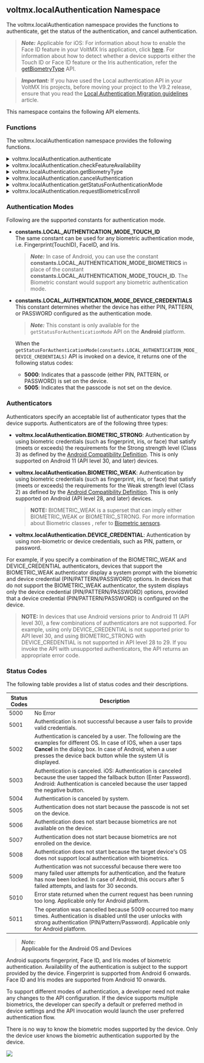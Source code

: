 ## <a id="voltmxlocalauthentication-namespace"></a> voltmx.localAuthentication Namespace


The voltmx.localAuthentication namespace provides the functions to authenticate, get the status of the authentication, and cancel authentication.

> **_Note:_** Applicable for iOS: For information about how to enable the Face ID feature in your VoltMX Iris application, click [here](../../../Iris/iris_user_guide/Content/Support_for_iPhoneX.md). For information about how to detect whether a device supports either the Touch ID or Face ID feature or the Iris authentication, refer the [getBiometryType](#biometryofDevice) API.

> **_Important:_** If you have used the Local authentication API in your VoltMX Iris projects, before moving your project to the V9.2 release, ensure that you read the [Local Authentication Migration guidelines](https://support.hcltechsw.com/community?id=community_question&sys_id=3994d4151b58e8142518542f0a4bcb66&view_source=searchResult) article.
<!-- > **_Important:_** If you have used the Local authentication API in your VoltMX Iris V8 projects, before moving your project to the V9 release, ensure that you read the [Local Authentication Migration guidelines](https://basecamp.voltmx.com/s/feed/0D52K00004LZUWw) article on the Base Camp. -->

This namespace contains the following API elements.

### Functions

The voltmx.localAuthentication namespace provides the following functions.


<details close markdown="block"><summary>voltmx.localAuthentication.authenticate</summary>

* * *

The API is used to authenticate the user with configurable system UI.

> **_Note:_** Call the `voltmx.localAuthentication.authenticate` API only if the `[voltmx.localAuthentication.getStatusForAuthenticationMode](#getStatusForAuthenticationMode)` API returns the success status code (5000).

<b>Syntax</b>

```

voltmx.localAuthentication.authenticate(  
    authenticationMode,  
    statusCallback,  
    configMap);
```

<b>Input Parameters</b>

  
| Parameter | Description |
| --- | --- |
| authenticationMode | Specifies the biometric authentication mode for which the status is requested. The data type is constant. For the authentication modes, see [Authentication Modes](#authentication-modes). |
| statusCallBack (status, message) | A callback conveys the status of the authentication with appropriate status and message. The default value is **nil**. For status code, see the [Status Codes](#status-codes) section. |
| configMap | Specifies the configuration dictionary for the system authentication UI. The configMap parameter uses keys listed in the table below. **promptMessage:** Message to be displayed on the screen. This key is used to set title in the System UI, applicable for both the iOS and the Android platforms. This is a mandatory key. **fallbackTitle:** Allows you to edit the default text, "Enter Password" on the native pop-up, which is displayed when user authentication fails using Touch ID or Face ID. This is applicable only for the iOS platform. This is a mandatory key. **policy**: Use this key to set the local authentication policy. This is applicable only for the iOS platform. The value of this key is set to `constants.LOCAL_AUTHENTICATION_POLICY_DEV_OWNER_AUTH_WITH_BIOMETRICS`, by default. This is an optional key. Depending on the type of local authentication policy, the policy key can have the following values:constants.LOCAL\_AUTHENTICATION\_POLICY\_DEV\_OWNER\_AUTH\_WITH\_BIOMETRICSconstants.LOCAL\_AUTHENTICATION\_POLICY\_DEV\_OWNER\_AUTH **subTitle:** Use this key to set a subtitle in the System UI. This is an optional key applicable only for the Android platform. **deviceCredentialAllowed**: Use this key to enable device credentials in the System UI. This is an optional key applicable only for the Android platform. The default value is false. > **_Note:_** When you set the deviceCredentialAllowed key, the negativeButtonText property is ignored, and the cancelAuthentication() API does not cancel an authentication in progress. This property allows the user to authenticate even with the device credentials (PIN/PASSWORD, PATTERN) which the user registered in the device settings. **confirmationRequired**: After a user has been authenticated successfully, use this key to enable the Confirmation button. This key acts as a hint to the system to request for a confirmation from the user after a biometric authentication. For example, the Face and Iris authentication are passive implicit modalities that do not require a user action to be performed for execution. > **_Note:_** As this key acts as a hint to the system, the system may choose to ignore this flag. If the system chooses to ignore this flag, it will require confirmation, by default. For example, if you disable implicit authentication in the settings, or if it does not apply to a modality (e.g. Fingerprint), the System may choose to ignore this key. A typical use case for not requiring confirmation would be low-risk transactions, such as re-authenticating a recently authenticated application. Likewise, A typical use case for requiring confirmation would be for authorizing a purchase. This is an optional key applicable only for devices running on Android Q and later versions. **negativeButtonText**: Use this key to set the text for the negative button in the System UI. The default value for this key is **Negative Button**. This is an optional key applicable only for the Android platform. The negative button typically works as a Cancel button, but can be used as an alternate method to request authentication. For example, it can be used to request for a back up password. This key can be used to implement custom authentication. > **_Note:_** When you select the negative button, the callback of the authenticate() API returns the 5003 error code. > **_Note:_** When you set the deviceCredentialsAllowed key, the negativeButtonText property is ignored, |

<b>Example</b>

```
function statusCB(status, message) {    
    if (status == 5000)    {       
        voltmx.ui.Alert({  
            message: "AUTHENTICATION SUCCESSFULL",  
            alertType: constants.ALERT_TYPE_INFO,  
            yesLabel: "Close"  
        }, {});     
    }    
    else    {       
        var messg = status + message;     
        voltmx.ui.Alert({  
            message: messg,  
            alertType: constants.ALERT_TYPE_INFO,  
            yesLabel: "Close"  
        }, {});    
    }  
}  
function authUsingTouchID() {  
    var configMap = {  
        "promptMessage": "PLEASE AUTHENTICATE USING YOUR TOUCH ID",  
        "fallbackTitle": "Please enter your Password"  
        "description": "Description",  
        "policy": constants.LOCAL_AUTHENTICATION_POLICY_DEV_OWNER_AUTH_WITH_BIOMETRICS,  
        "subTitle": "sub title",  
        "deviceCredentialAllowed": true,  
        "confirmationRequired": true,  
        "negativeButtonText": "Negative"  
    };    
    voltmx.localAuthentication.authenticate(constants.LOCAL_AUTHENTICATION_MODE_BIOMETRICS, statusCB, configMap);  
}
```

> **_Note:_** The **fallbackTitle** and **policy** keys are only available for the iOS platform. The **subTitle**, **deviceCredentialAllowed**, **confirmationRequired**, and **negativeButtonText** keys are only available for the Android platform.

<b>Return Values</b>

No

<b>Remarks</b>

> **_Note:_** For iOS devices, depending on the type of biometric authentication available, the promptMessage is either **PLEASE AUTHENTICATE USING YOUR TOUCH ID** or **PLEASE AUTHENTICATE USING YOUR FACE ID**. You can know the type of biometric authentication available using the getBiometyType API.

> **_Note:_** If you assign an empty string, “ ” to the fallbackTitle key, the Enter Password button will be hidden. If the fallbackTitle key is not defined in the configMap parameter, the default (Enter Password) value is displayed.

<b>Platform Availability</b>

*   iOS
*   Android

* * *

</details>
<details close markdown="block"><summary>voltmx.localAuthentication.checkFeatureAvailability</summary>

* * *

The checkFeatureAvailability API provides information about the availability of local authentication-related system features in the device.

This API only indicates whether the device supports the specified feature. It does not indicate whether the feature is enabled or if the corresponding authentication data is registered with the device.

<b>Syntax</b>

```

voltmx.localAuthentication.checkFeatureAvailability();
```

<b>Input Parameters</b>

One or more values of **face**, **fingerprint**, **iris** as a list.

<b>Example</b>

> ```
var result = voltmx.localAuthentication.checkFeatureAvailability(["face", "fingerprint", "iris"]);  
> if (result.fingerprint == voltmx.localAuthentication.FEATURE_AVAILABLE) {  
>     alert("Fingerprint system feature is present in the device");  
> }
> ```

<b>Return Values</b>

A key-value pair in a JS object. The key is any of the **face**, **fingerprint**, or **iris** values. The value is any of the following constants:

>   
> | Return Value | Description |
> | --- | --- |
> | voltmx.localAuthentication.FEATURE\_AVAILABLE | The API returns this constant when the device supports the specified system feature. |
> | voltmx.localAuthentication.FEATURE\_NOT\_AVAILABLE | The API returns this constant when the device does not support the specified system feature. |
> | voltmx.localAuthentication.FEATURE\_UNKNOWN | The API returns this constant if the specified feature is unsupported on the device, The API can detect support for the **face** and **iris** features in devices that run on Android 10 (API level 29), and later versions. Support to detect the **fingerprint** feature is present in Android 6 (and later) devices. |

 

<b>Remarks</b>

This API behaves in accordance to the native Android `packageManager.hasSystemFeature()` API.

<b>Platform Availability</b>

*   Android

* * *

</details>
<details close markdown="block"><summary>voltmx.localAuthentication.getBiometryType</summary>

* * *

This API differentiates whether a device supports either the Touch ID or Face ID feature. The voltmx.localAuthentication.getBiometryType API is available from iOS 11.

<b>Syntax</b>

```

voltmx.localAuthentication.getBiometryType();
```

<b>Example</b>

```
function getBiometryTypeOfDevice() {
    var promptMessage = "Sign in with ";
    switch (voltmx.localAuthentication.getBiometryType()) {
        case constants.BIOMETRY_TYPE_NONE:
            // Handle the case if the device doesn't support any biometryType
            break;
        case constants.BIOMETRY_TYPE_TOUCHID:
            promptMessage += "TouchID";
            break;
        case constants.BIOMETRY_TYPE_FACEID:
            promptMessage += "FaceID";
            break;
        case constants.BIOMETRY_TYPE_UNDEFINED:
            // Handle the case if the device is not a iOS11 device or later
            break;
    }
}
```

<b>Return Values</b>

  
| Return Value | Description |
| --- | --- |
| constants.BIOMETRY\_TYPE\_NONE | If there is no biometric authentication in the device. |
| constants.BIOMETRY\_TYPE\_TOUCHID | If the device supports Touch ID authentication. |
| constants.BIOMETRY\_TYPE\_FACEID | If the device supports Face ID authentication. |
| constants.BIOMETRY\_TYPE\_UNDEFINED | If this API is called on the device with OS earlier than iOS11. |

 

<b>Remarks</b>

Face ID is the new biometric authentication that Apple has introduced with iPhoneX. This API will help to customize the prompt message in voltmx.localAuthentication.authenticate. Depending on the type of authentication available, the prompt message is **Sign in with FaceID** or **Sign in with TouchID**.

<b>Platform Availability</b>

*   iOS

* * *

</details>
<details close markdown="block"><summary>voltmx.localAuthentication.cancelAuthentication</summary>

* * *

The API cancels the current authentication process.

> **_Note:_** This API won't work if the **[deviceCredentialAllowed](#deviceCredentialAllowed)** key in the [authenticate()](#authenticate) is set to true.

<b>Syntax</b>

```

voltmx.localAuthentication.cancelAuthentication();
```

<b>Example</b>

```
var cancelButton = voltmx.ui.Button({
    onClick: btnOnClick
});
function btnOnClick() {
    voltmx.localAuthentication.cancelAuthentication()
}
```

<b>Return Values</b>

  
| Return Value | Description |
| --- | --- |
| status | The 5004 status code is returned indicating the authentication is canceled. |

 

<b>Remarks</b>

The API is available only for the Android platform.

<b>Platform Availability</b>

*   Android

* * *

</details>
<details close markdown="block"><summary>voltmx.localAuthentication.getStatusForAuthenticationMode</summary>

* * *

The API returns the usability status of the authentication.

> **_Note:_** For information about how to detect whether a device supports either the Touch ID or Face ID biometrics, refer the [getBiometryType](#biometryofDevice) API.

<b>Syntax</b>

```

voltmx.localAuthentication.getStatusForAuthenticationMode(  
    authenticationMode);
```

<b>Input Parameters</b>

  
| Parameter | Description |
| --- | --- |
| authenticationMode | Specifies the authentication mode for which the status is requested. The data type is constant. For the authentication modes, see [Authentication Modes](#authentication-modes). |

 

<b>Example</b>

```
function isAuthUsingTouchSupported() {    
    var status = voltmx.localAuthentication.getStatusForAuthenticationMode(constants.LOCAL_AUTHENTICATION_MODE_TOUCH_ID);    
    if (status == 5000)    {     
        voltmx.ui.Alert({  
            message: "AUTHENTICATION BY TOUCHID SUPPORTED",  
            alertType: constants.ALERT_TYPE_INFO,  
            yesLabel: "Close"  
        }, {});     
    }    
    else    {       
        var msg = "TOUCHID AUTHENTICATION RETURNED THE STATUS ::" + status;     
        voltmx.ui.Alert({  
            message: status,  
            alertType: constants.ALERT_TYPE_INFO,  
            yesLabel: "Close"  
        }, {});     
    }  
}
```

<b>Return Values</b>

| Return Value | Description |
| --- | --- |
| status | A status code is returned indicating the usability status of authentication. For status codes, see the [Status Codes](#status-codes) section. |

<b>Remarks</b>

Using the API, you can verify whether local authentication is supported on the device.

Even when the `getStatusForAuthenticationMode(constants.LOCAL_AUTHENTICATION_MODE_BIOMETRICS)` API returns a **5005** status code (biometrics not set on the device), you can display a System Authentication prompt with either PIN, PATTERN, or PASSWORD by following these steps:

> 1.  Check if device credentials are configured for the device by invoking the `getStatusForAuthenticationMode(constants.LOCAL_AUTHENTICATION_MODE_DEVICE_CREDENTIALS)` API.
> 2.  If the credentials are configured, invoke the `[authenticate](#authenticate)` API with the `deviceCredentialAllowed` parameter set to **True**.

<b>Platform Availability</b>

*   iOS
*   Android

* * *

</details>
<details close markdown="block"><summary>voltmx.localAuthentication.requestBiometricsEnroll</summary>

* * *

When biometrics are not enrolled on the device, and you invoke the authenticate() API, the **5007** (Authentication does not start because biometrics are not enrolled on the device) error code is returned. In such cases, developers can use the requestBiometricsEnroll API to direct app users to the device settings page, where they can enroll for biometrics and setup device credentials such as PIN/Pattern/Password, if necessary.

<b>Syntax</b>

```
voltmx.localAuthentication.requestBiometricsEnroll(statusCallback,configMap);
```

<b>Input Parameters</b>

<table>
    <colgroup><col >
    <col >
    </colgroup><thead>
        <tr >
            <th>Parameter</th>
            <th>Description</th>
        </tr>
    </thead>
    <tbody>
        <tr >
            <td >statusCallBack (status, message, info) [function]</td>
            <td >
                <p>A callback function that conveys the status of the authentication with an appropriate status code. The API returns one of the following status codes:</p>
                <ul>
                    <li><b>5018</b>: This is returned when any of the specified authenticators is already enrolled.</li>
                    <li><b>5019</b>: This is returned when all the specified authenticators are not supported.</li>
                    <li><b>5020</b>: This is returned on successful enrollment of the given authenticator.</li>
                    <li><b>5021</b>: This is returned on failure in the enrollment of the given authenticator.</li>
                </ul>
            </td>
        </tr>
        <tr >
            <td >configMap [dictionary]</td>
            <td >
                <p>Specifies the configuration dictionary for the API. The configMap parameter uses the following keys:</p>
                <ul>
                    <li>
                        <p><b><a name="authenticators"></a>authenticators</b>: Use this key to specify the type of <a href="#authenticators">authenticators</a> required in the device. You can also specify multiple (a combination of) authenticators as a list. When the specified authenticators are present in the device but the device has not been enrolled for biometrics, the system displays the biometric enrollment settings screen to the user.</p>
                        <p> If authenticators are not specified, the device picks the default value for the authenticator, DEVICE_CREDENTIAL. This is an optional key applicable only for the Android platform. </p>
                    </li>
                </ul>
                <div  data-mc-autonum="<b><span style=&quot;color: #293276;&quot; class=&quot;mcFormatColor&quot;>NOTE: </span></b>"><span ><span><b><span style="color: #293276;" >NOTE: </span></b></span></span>
                    <ul>
                        <li>On Android 11 (API level 30, or later) devices, the API supports the voltmx.localAuthentication.BIOMETRIC_STRONG, voltmx.localAuthentication.BIOMETRIC_WEAK, and the voltmx.localAuthentication.DEVICE_CREDENTIAL authenticators.</li>
                        <li> On Android 9 and Android 10 (API level 28 and 29) devices, the API supports the voltmx.localAuthentication.BIOMETRIC_WEAK and the voltmx.localAuthentication.DEVICE_CREDENTIAL authenticators.</li>
                        <li> On devices that use Android versions prior to Android 8.1 (API level 27), the API supports only the  voltmx.localAuthentication.DEVICE_CREDENTIAL authenticator.</li>
                    </ul>
                </div>
            </td>
        </tr>
    </tbody>
</table>

<b>Example</b>

```
resultCallback: function(info) {
      alert("status code : "+ info.status);
},
enrommBiometric : function(){
      var configMap = {
          "authenticators": [voltmx.localAuthentication.BIOMETRIC_WEAK, voltmx.localAuthentication DEVICE_CREDENTIAL],
          "callback" : this.resultCallback
      };
      voltmx.localAuthentication.enrollBiometrics(configMap);
}
```

<b>Return Values</b>

None

<b>API Behavior</b>

Based on the authenticator specified in the configMap parameter, and the configuration status of device credentials, the behavior of the API varies as follows:

<table><colgroup><col ><col ><col ></colgroup><thead><tr ><th>Input Authenticator<br/>(voltmx.localAuthentication.xxx)</th><th>Output Behavior when Device Credentials are not set </th><th>Output Behavior when Device Credentials are already set </th></tr></thead><tbody><tr ><td >[DEVICE_CREDENTIAL]</td><td ><p>The user is directed to the settings screen to register for device credentials such as PIN, Pattern, or Password.</p><p><img src="resources/images/devcred.png" style="width: 177;height: 115;"></p></td><td ><p>The API returns the 5018 status code.</p></td></tr><tr ><td >[BIOMETRIC_WEAK]</td><td ><p> In devices that use Android API levels less than or equal to 27 (&lt;= 27), the API returns the 5019 status code.</p><p> In devices that use Android API levels greater than or equal to 28 (&gt;=28), the following system prompt appears.</p><p><img src="resources/images/biometric+devcred.png"></p><p>If the device does not support the BIOMETRIC_WEAK authenticator, the API returns the 5019 status code.</p></td><td ><p> In devices that use Android API levels less than or equal to 27 (&lt;= 27), the API returns the 5019 status code.</p><p> In devices that use Android API levels greater than or equal to 28 (&gt;=28), the user must first authenticate with the current credential (such as PIN, pattern, or password) used on the device. After confirmation, the user is directed to register for biometrics on the device.</p><p><img src="resources/images/reenterpin.png"></p><p><img src="resources/images/fingerprint.png"></p><p><img src="resources/images/configurebiometric.png"></p><p>If the device does not support the BIOMETRIC_WEAK authenticator, the API returns the 5019 status code.</p></td></tr><tr ><td >[BIOMETRIC_STRONG]</td><td ><p> In devices that use Android API levels less than or equal to 29 (&lt;= 29), the API returns the 5019 status code.</p><p> In devices that use Android API levels greater than or equal to 30 (&gt;=30), the following system prompt appears.</p><p><img src="resources/images/biometric+devcred.png"></p><p>If the device does not support the BIOMETRIC_STRONG authenticator, the API returns the 5019 status code.</p></td><td ><p> In devices that use Android API levels less than or equal to 29 (&lt;= 29), the API returns the 5019 status code.</p><p> In devices that use Android API levels greater than or equal to 30 (&gt;=30), the user must first authenticate with the current credential (such as PIN, pattern, or password) used on the device. After confirmation, the user is directed to register for biometrics on the device.</p><p><img src="resources/images/reenterpin.png"></p><p><img src="resources/images/fingerprint.png"></p><p><img src="resources/images/configurebiometric.png"></p><p>If the device does not support the BIOMETRIC_STRONG authenticator, the API returns the 5019 status code.</p></td></tr><tr ><td ><p>[BIOMETRIC_WEAK,  BIOMETRIC_STRONG, DEVICE_CREDENTIAL]

</p><p  data-mc-autonum="<b><span style=&quot;color: #293276;&quot; class=&quot;mcFormatColor&quot;>NOTE: </span></b>"><span ><span><b><span style="color: #293276;" >NOTE: </span></b></span></span>BIOMETRIC_WEAK is a superset of BIOMETRIC_STRONG and is defined such that BIOMETRIC_STRONG | BIOMETRIC_WEAK == BIOMETRIC_WEAK</p></td><td ><p> In devices that use Android API levels less than or equal to 27 (&lt;= 27), the API only considers the DEVICE_CREDENTIAL authenticator.</p><p> In devices that use Android API levels greater than or equal to 28 (&gt;=30), the following system prompt appears.</p><p><img src="resources/images/biometric+devcred.png"></p><p>If the device does not support the BIOMETRIC_WEAK or BIOMETRIC_STRONG authenticators, the user is directed to the settings screen to register for device credentials such as PIN, Pattern, or Password.</p><p><img src="resources/images/devcred.png" style="width: 177;height: 115;"></p></td><td ><p>The API displays the following message:</p><p>One of the specified authenticator (DEVICE_CREDENTIAL) is already enrolled.</p><p>If the device does not support the BIOMETRIC_WEAK or BIOMETRIC_STRONG authenticators, the API returns the 5018 status code.</p></td></tr><tr ><td ><p>[BIOMETRIC_WEAK, BIOMETRIC_STRONG]</p><p  data-mc-autonum="<b><span style=&quot;color: #293276;&quot; class=&quot;mcFormatColor&quot;>NOTE: </span></b>"><span ><span><b><span style="color: #293276;" >NOTE: </span></b></span></span>BIOMETRIC_WEAK is a superset of BIOMETRIC_STRONG and is defined such that BIOMETRIC_STRONG | BIOMETRIC_WEAK == BIOMETRIC_WEAK</p></td><td ><p> In devices that use Android API levels less than or equal to 27 (&lt;= 27), the API returns the 5019 status code.</p><p> In devices that use Android API levels greater than or equal to 28 (&gt;=28), the following system prompt appears.</p><p><img src="resources/images/biometric+devcred.png"></p><p>If the device does not support the BIOMETRIC_WEAK or BIOMETRIC_STRONG authenticators, the user is directed to the settings screen to register for device credentials such as PIN, Pattern, or Password.</p><p><img src="resources/images/devcred.png" style="width: 177;height: 115;"></p></td><td ><p> In devices that use Android API levels less than or equal to 27 (&lt;= 27), the API returns the 5019 status code.</p><p> In devices that use Android API levels greater than or equal to 28 (&gt;=28), the user must first authenticate with the current credential (such as PIN, pattern, or password) used on the device. After confirmation, the user is directed to register for biometrics on the device.</p><p><img src="resources/images/reenterpin.png"></p><p><img src="resources/images/fingerprint.png"></p><p><img src="resources/images/configurebiometric.png"></p></td></tr><tr ><td >[BIOMETRIC_WEAK, DEVICE_CREDENTIAL] </td><td ><p> In devices that use Android API levels less than or equal to 27 (&lt;= 27), the API only considers the DEVICE_CREDENTIAL authenticator.</p><p> In devices that use Android API levels greater than or equal to 28 (&gt;=28), the following system prompt appears.</p><p><img src="resources/images/biometric+devcred.png"></p><p>If the device does not support the BIOMETRIC_WEAK authenticator, the user is directed to the settings screen to register for device credentials such as PIN, Pattern, or Password.</p><p><img src="resources/images/devcred.png" style="width: 177;height: 115;"></p></td><td ><p>The API displays the following message:</p><p>One of the specified authenticator (DEVICE_CREDENTIAL) is already enrolled.</p><p>If the device does not support the BIOMETRIC_WEAK or BIOMETRIC_STRONG authenticators, the API returns the 5018 status code.</p></td></tr><tr ><td >[BIOMETRIC_STRONG, DEVICE_CREDENTIAL]</td><td ><p> In devices that use Android API levels less than or equal to 29 (&lt;= 29), the API only considers the DEVICE_CREDENTIAL authenticator.</p><p> In devices that use Android API levels greater than or equal to 30 (&gt;=30), the following system prompt appears.</p><p><img src="resources/images/biometric+devcred.png"></p><p>If the device does not support the BIOMETRIC_STRONG authenticator, the user is directed to the settings screen to register for device credentials such as PIN, Pattern, or Password.</p><p><img src="resources/images/devcred.png" style="width: 177;height: 115;"></p></td><td ><p>The API displays the following message:</p><p>One of the specified authenticator (DEVICE_CREDENTIAL) is already enrolled.</p><p>If the device does not support the BIOMETRIC_WEAK or BIOMETRIC_STRONG authenticators, the API returns the 5018 status code.</p></td></tr></tbody></table>

> NOTE: The screens are only for the purpose of illustration, and may differ from device to device.
> The screenshots displayed in the table have been captured on an Android emulator that uses Android API level 30.

<b>Platform Availability</b>

*   Android

* * *

</details>

### Authentication Modes

Following are the supported constants for authentication mode.

*   **constants.LOCAL\_AUTHENTICATION\_MODE\_TOUCH\_ID**  
    The same constant can be used for any biometric authentication mode, i.e. Fingerprint(TouchID), FaceID, and Iris.
    
    > **_Note:_** In case of Android, you can use the constant **constants.LOCAL\_AUTHENTICATION\_MODE\_BIOMETRICS** in place of the constant **constants.LOCAL\_AUTHENTICATION\_MODE\_TOUCH\_ID**. The Biometric constant would support any biometric authentication mode.
    
*   **constants.LOCAL\_AUTHENTICATION\_MODE\_DEVICE\_CREDENTIALS**  
    This constant determines whether the device has either PIN, PATTERN, or PASSWORD configured as the authentication mode.
    
    > **_Note:_** This constant is only available for the `getStatusForAuthenticationMode` API on the **Android** platform.
    
    When the `getStatusForAuthenticationMode(constants.LOCAL_AUTHENTICATION_MODE_DEVICE_CREDENTIALS)` API is invoked on a device, it returns one of the following status codes:
    
    *   **5000**: Indicates that a passcode (either PIN, PATTERN, or PASSWORD) is set on the device.
    *   **5005**: Indicates that the passcode is not set on the device.

### Authenticators

Authenticators specify an acceptable list of authenticator types that the device supports. Authenticators are of the following three types:

* **voltmx.localAuthentication.BIOMETRIC_STRONG**: Authentication by using biometric credentials (such as fingerprint, iris, or face) that satisfy (meets or exceeds) the requirements for the Strong strength level (Class 3) as defined by the [Android Compatibility Definition](https://source.android.com/compatibility/11/android-11-cdd#7_3_10_biometric_sensors). This is only supported on Android 11 (API level 30, and later) devices.

* **voltmx.localAuthentication.BIOMETRIC_WEAK**: Authentication by using biometric credentials (such as fingerprint, iris, or face) that satisfy (meets or exceeds) the requirements for the Weak strength level (Class 2) as defined by the [Android Compatibility Definition](https://source.android.com/compatibility/11/android-11-cdd#7_3_10_biometric_sensors). This is only supported on Android (API level 28, and later) devices.

    > **NOTE:** BIOMETRIC_WEAK is a superset that can imply either BIOMETRIC_WEAK or BIOMETRIC_STRONG. For more information about Biometric classes , refer to [Biometric sensors](https://source.android.com/compatibility/11/android-11-cdd#7_3_10_biometric_sensors).

* **voltmx.localAuthentication.DEVICE_CREDENTIAL**: Authentication by using non-biometric or device credentials, such as PIN, pattern, or password.

For example, if you specify a combination of the BIOMETRIC_WEAK and DEVICE_CREDENTIAL authenticators, devices that support the BIOMETRIC_WEAK authenticator display a system prompt with the biometric and device credential (PIN/PATTERN/PASSWORD) options. In devices that do not support the BIOMETRIC_WEAK authenticator, the system displays only the device credential (PIN/PATTERN/PASSWORD) options, provided that a device credential (PIN/PATTERN/PASSWORD) is configured on the device.

> **NOTE:** In devices that use Android versions prior to Android 11 (API level 30), a few combinations of authenticators are not supported. For example, using only DEVICE_CREDENTIAL is not supported prior to API level 30, and using BIOMETRIC_STRONG with DEVICE_CREDENTIAL is not supported in API level 28 to 29. If you invoke the API with unsupported authenticators, the API returns an appropriate error code. 

### Status Codes

The following table provides a list of status codes and their descriptions.

  
| Status Codes | Description |
| --- | --- |
| 5000 | No Error |
| 5001 | Authentication is not successful because a user fails to provide valid credentials. |
| 5002 | Authentication is canceled by a user. The following are the examples for different OS. In case of IOS, when a user taps **Cancel** in the dialog box. In case of Android, when a user presses the device back button while the system UI is displayed. |
| 5003 | Authentication is canceled. iOS: Authentication is canceled because the user tapped the fallback button (Enter Password). Android: Authentication is canceled because the user tapped the negative button. |
| 5004 | Authentication is canceled by system. |
| 5005 | Authentication does not start because the passcode is not set on the device. |
| 5006 | Authentication does not start because biometrics are not available on the device. |
| 5007 | Authentication does not start because biometrics are not enrolled on the device. |
| 5008 | Authentication does not start because the target device's OS does not support local authentication with biometrics. |
| 5009 | Authentication was not successful because there were too many failed user attempts for authentication, and the feature has now been locked. In case of Android, this occurs after 5 failed attempts, and lasts for 30 seconds. |
| 5010 | Error state returned when the current request has been running too long. Applicable only for Android platform. |
| 5011 | The operation was cancelled because 5009 occurred too many times. Authentication is disabled until the user unlocks with strong authentication (PIN/Pattern/Password). Applicable only for Android platform. |

> **_Note:_**  
**Applicable for the Android OS and Devices**  
  
Android supports fingerprint, Face ID, and Iris modes of biometric authentication. Availability of the authentication is subject to the support provided by the device. Fingerprint is supported from Android 6 onwards. Face ID and Iris modes are supported from Android 10 onwards.  
  
To support different modes of authentication, a developer need not make any changes to the API configuration. If the device supports multiple biometrics, the developer can specify a default or preferred method in device settings and the API invocation would launch the user preferred authentication flow.  
  
There is no way to know the biometric modes supported by the device. Only the device user knows the biometric authentication supported by the device.

</details>

![](resources/prettify/onload.png)
